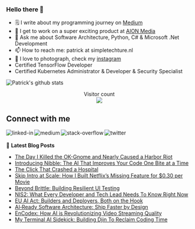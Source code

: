 ### Hello there 👋

<!--
**PatrickKalkman/PatrickKalkman** is a ✨ _special_ ✨ repository because its `README.md` (this file) appears on your GitHub profile. -->

- 🗒 I write about my programming journey on [Medium](https://medium.com/@pkalkman)
- 🔭 I get to work on a super exciting product at [AION Media](https://aionmedia.com/)
- 💬 Ask me about Software Architecture, Python, C# & Microsoft .Net Development
- 📫 How to reach me: patrick at simpletechture.nl
- 📸 I love to photograph, check my [instagram](https://www.instagram.com/patrick_kalkman.photography/)  
- Certified TensorFlow Developer
- Certified Kubernetes Administrator & Developer & Security Specialist

![Patrick's github stats](https://github-readme-stats.vercel.app/api?username=patrickkalkman&count_private=true&show_icons=true&theme=algolia)

<p align="center"> 
  Visitor count<br>
  <img src="https://profile-counter.glitch.me/patrickkalkman/count.svg" />
</p>

## Connect with me
[<img align="left" alt="linked-in" src="https://img.shields.io/badge/linkedin-%230077B5.svg?&style=for-the-badge&logo=linkedin&logoColor=white" />](https://www.linkedin.com/in/pkalkman)
[<img align="left" alt="medium" src="https://img.shields.io/badge/medium-%2312100E.svg?&style=for-the-badge&logo=medium&logoColor=white" />](https://medium.com/@pkalkman)
[<img align="left" alt="stack-overflow" src="https://img.shields.io/badge/stack%20overflow-FE7A16?logo=stack-overflow&logoColor=white&style=for-the-badge" />](https://stackoverflow.com/users/328238/patrick?tab=profile)
[<img align="left" alt="twitter" src="https://img.shields.io/badge/twitter-%231DA1F2.svg?&style=for-the-badge&logo=twitter&logoColor=white" />](https://twitter.com/kalkie)
<br>
<br>
📕 **Latest Blog Posts**
<!-- BLOG-POST-LIST:START -->
- [The Day I Killed the OK-Gnome and Nearly Caused a Harbor Riot](https://levelup.gitconnected.com/the-day-i-killed-the-ok-gnome-and-nearly-caused-a-harbor-riot-0baee9bf95a9?source=rss-e42a3542bc38------2)
- [Introducing Nibble: The AI That Improves Your Code One Bite at a Time](https://ai.gopubby.com/introducing-nibble-the-ai-that-improves-your-code-one-bite-at-a-time-e86cc4b5cc6a?source=rss-e42a3542bc38------2)
- [The Click That Crashed a Hospital](https://levelup.gitconnected.com/the-click-that-crashed-a-hospital-b5514f32dbf5?source=rss-e42a3542bc38------2)
- [Skip Intro at Scale: How I Built Netflix’s Missing Feature for $0.30 per Movie](https://ai.gopubby.com/skip-intro-at-scale-how-i-built-netflixs-missing-feature-for-0-30-per-movie-12ef196bc3d8?source=rss-e42a3542bc38------2)
- [Beyond Brittle: Building Resilient UI Testing](https://ai.gopubby.com/beyond-brittle-building-resilient-ui-testing-9d66122580e9?source=rss-e42a3542bc38------2)
- [NIS2: What Every Developer and Tech Lead Needs To Know Right Now](https://levelup.gitconnected.com/nis2-what-every-developer-and-tech-lead-needs-to-know-right-now-796028926d8f?source=rss-e42a3542bc38------2)
- [EU AI Act: Builders and Deployers, Both on the Hook](https://ai.gopubby.com/eu-ai-act-builders-and-deployers-both-on-the-hook-154dda1a7436?source=rss-e42a3542bc38------2)
- [AI‑Ready Software Architecture: Ship Faster by Design](https://levelup.gitconnected.com/ai-ready-software-architecture-ship-faster-by-design-f5e6006630ac?source=rss-e42a3542bc38------2)
- [EnCodex: How AI is Revolutionizing Video Streaming Quality](https://ai.gopubby.com/encodex-how-ai-is-revolutionizing-video-streaming-quality-b69f0c95b8fa?source=rss-e42a3542bc38------2)
- [My Terminal AI Sidekick: Building Djin To Reclaim Coding Time](https://levelup.gitconnected.com/my-terminal-ai-sidekick-building-djin-to-reclaim-coding-time-b82c5f85a4a5?source=rss-e42a3542bc38------2)
<!-- BLOG-POST-LIST:END -->

